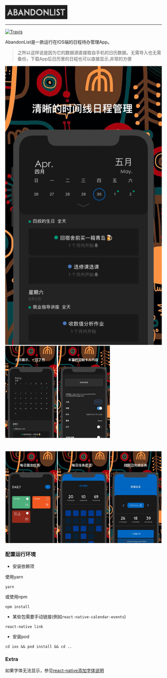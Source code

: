 <img src="./readMeImage/title.png" style="width:200px">

****

[![Travis](https://img.shields.io/badge/language-JavaScript-yellow.svg)]()

AbandonList是一款运行在IOS端的日程待办管理App。

> 之所以这样说是因为它的数据源直接取自手机的日历数据。无需导入也无需备份，下载App后日历里的日程也可以直接显示,非常的方便

  <img style="height:100;width:100;object-fit:contain;" src="./readMeImage/main_min.png" />
  
  <img style="width:33%;" src="./readMeImage/main_max.png" />
  <img style="width:33%;" src="./readMeImage/add.png" />
<div style="width:100%;display:flex;justify-content:space-around;margin-top: 40px;align-items:center;">
  <img style="width:33%;" src="./readMeImage/daily.png" />
  <img style="width:33%;" src="./readMeImage/itemView.png" />
  <img style="width:33%;" src="./readMeImage/overView.png" />
</div>

### 配置运行环境

* 安装依赖项

使用yarn

```
yarn
```

或使用npm

```
npm install
```

* 某些包需要手动链接(例如```react-native-calendar-events```)

```
react-native link
```

* 安装pod

```
cd ios && pod install && cd ..
```

### Extra

如果字体无法显示，参见[react-native添加字体说明](./AddFont.md)

